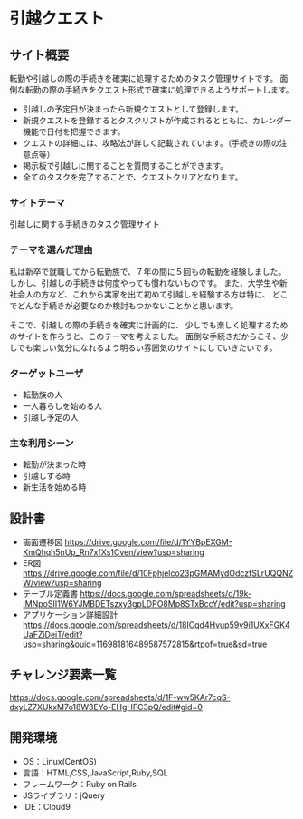 # 引越クエスト

## サイト概要
転勤や引越しの際の手続きを確実に処理するためのタスク管理サイトです。
面倒な転勤の際の手続きをクエスト形式で確実に処理できるようサポートします。
- 引越しの予定日が決まったら新規クエストとして登録します。
- 新規クエストを登録するとタスクリストが作成されるとともに、カレンダー機能で日付を把握できます。
- クエストの詳細には、攻略法が詳しく記載されています。（手続きの際の注意点等）
- 掲示板で引越しに関することを質問することができます。
- 全てのタスクを完了することで、クエストクリアとなります。

### サイトテーマ
引越しに関する手続きのタスク管理サイト

### テーマを選んだ理由
私は新卒で就職してから転勤族で、７年の間に５回もの転勤を経験しました。
しかし、引越しの手続きは何度やっても慣れないものです。
また、大学生や新社会人の方など、これから実家を出て初めて引越しを経験する方は特に、
どこでどんな手続きが必要なのか検討もつかないことかと思います。

そこで、引越しの際の手続きを確実に計画的に、
少しでも楽しく処理するためのサイトを作ろうと、このテーマを考えました。
面倒な手続きだからこそ、少しでも楽しい気分になれるよう明るい雰囲気のサイトにしていきたいです。

### ターゲットユーザ
- 転勤族の人
- 一人暮らしを始める人
- 引越し予定の人

### 主な利用シーン
- 転勤が決まった時
- 引越しする時
- 新生活を始める時

## 設計書
- 画面遷移図
<https://drive.google.com/file/d/1YYBpEXGM-KmQhqh5nUp_Rn7xfXs1Cven/view?usp=sharing>
- ER図
<https://drive.google.com/file/d/10Fphjelco23pGMAMydOdczfSLrUQQNZW/view?usp=sharing>
- テーブル定義書
<https://docs.google.com/spreadsheets/d/19k-IMNpoSII1W6YJMBDETszxy3gpLDPO8Mp8STxBccY/edit?usp=sharing>
- アプリケーション詳細設計
<https://docs.google.com/spreadsheets/d/18ICqd4Hvup59v9i1UXxFGK4UaFZiDeiT/edit?usp=sharing&ouid=116981816489587572815&rtpof=true&sd=true>


## チャレンジ要素一覧
<https://docs.google.com/spreadsheets/d/1F-ww5KAr7cqS-dxyLZ7XUkxM7o18W3EYo-EHgHFC3pQ/edit#gid=0>

## 開発環境
- OS：Linux(CentOS)
- 言語：HTML,CSS,JavaScript,Ruby,SQL
- フレームワーク：Ruby on Rails
- JSライブラリ：jQuery
- IDE：Cloud9
